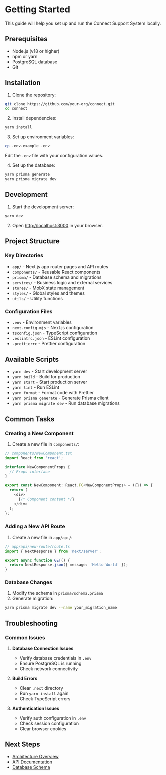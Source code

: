 # Getting Started

This guide will help you set up and run the Connect Support System locally.

## Prerequisites

- Node.js (v18 or higher)
- npm or yarn
- PostgreSQL database
- Git

## Installation

1. Clone the repository:

```bash
git clone https://github.com/your-org/connect.git
cd connect
```

2. Install dependencies:

```bash
yarn install
```

3. Set up environment variables:

```bash
cp .env.example .env
```

Edit the `.env` file with your configuration values.

4. Set up the database:

```bash
yarn prisma generate
yarn prisma migrate dev
```

## Development

1. Start the development server:

```bash
yarn dev
```

2. Open [http://localhost:3000](http://localhost:3000) in your browser.

## Project Structure

### Key Directories

- `app/` - Next.js app router pages and API routes
- `components/` - Reusable React components
- `prisma/` - Database schema and migrations
- `services/` - Business logic and external services
- `stores/` - MobX state management
- `styles/` - Global styles and themes
- `utils/` - Utility functions

### Configuration Files

- `.env` - Environment variables
- `next.config.mjs` - Next.js configuration
- `tsconfig.json` - TypeScript configuration
- `.eslintrc.json` - ESLint configuration
- `.prettierrc` - Prettier configuration

## Available Scripts

- `yarn dev` - Start development server
- `yarn build` - Build for production
- `yarn start` - Start production server
- `yarn lint` - Run ESLint
- `yarn format` - Format code with Prettier
- `yarn prisma generate` - Generate Prisma client
- `yarn prisma migrate dev` - Run database migrations

## Common Tasks

### Creating a New Component

1. Create a new file in `components/`:

```typescript
// components/NewComponent.tsx
import React from 'react';

interface NewComponentProps {
  // Props interface
}

export const NewComponent: React.FC<NewComponentProps> = ({}) => {
  return (
    <div>
      {/* Component content */}
    </div>
  );
};
```

### Adding a New API Route

1. Create a new file in `app/api/`:

```typescript
// app/api/new-route/route.ts
import { NextResponse } from 'next/server';

export async function GET() {
  return NextResponse.json({ message: 'Hello World' });
}
```

### Database Changes

1. Modify the schema in `prisma/schema.prisma`
2. Generate migration:

```bash
yarn prisma migrate dev --name your_migration_name
```

## Troubleshooting

### Common Issues

1. **Database Connection Issues**

   - Verify database credentials in `.env`
   - Ensure PostgreSQL is running
   - Check network connectivity

2. **Build Errors**

   - Clear `.next` directory
   - Run `yarn install` again
   - Check TypeScript errors

3. **Authentication Issues**
   - Verify auth configuration in `.env`
   - Check session configuration
   - Clear browser cookies

## Next Steps

- [Architecture Overview](./architecture.md)
- [API Documentation](./api/README.md)
- [Database Schema](./database-schema.md)

